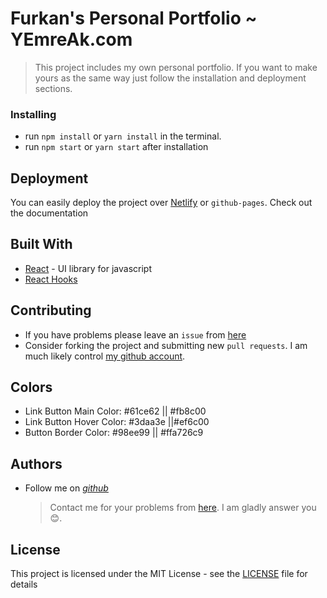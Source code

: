 
# Furkan's Personal Portfolio ~ YEmreAk.com

> This project includes my own personal portfolio. If you want to make yours as the same way just follow the installation and deployment sections.

### Installing

- run `npm install` or `yarn install` in the terminal.
- run `npm start` or `yarn start` after installation

## Deployment

You can easily deploy the project over [Netlify](https://www.netlify.com/) or `github-pages`. Check out the documentation

## Built With

- [React](https://tr.reactjs.org/) - UI library for javascript
- [React Hooks](https://reactjs.org/docs/hooks-intro.html)

## Contributing

- If you have problems please leave an `issue` from [here](https://github.com/afozbek/me/issues)
- Consider forking the project and submitting new `pull requests`. I am much likely control [my github account](https://github.com/afozbek).

## Colors

- Link Button Main Color: #61ce62 || #fb8c00
- Link Button Hover Color: #3daa3e ||#ef6c00
- Button Border Color: #98ee99 || #ffa726c9

## Authors

- Follow me on [_github_](https://github.com/afozbek)
  > Contact me for your problems from [here](mailto:furkanozbek1995@gmail.com). I am gladly answer you 😊.

## License

This project is licensed under the MIT License - see the [LICENSE](LICENSE) file for details
